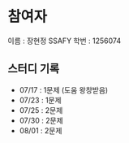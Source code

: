 # 참여자

이름 : 장현정
SSAFY 학번 : 1256074

## 스터디 기록

- 07/17 : 1문제 (도움 왕창받음)
- 07/23 : 1문제
- 07/25 : 2문제
- 07/30 : 2문제
- 08/01 : 2문제
